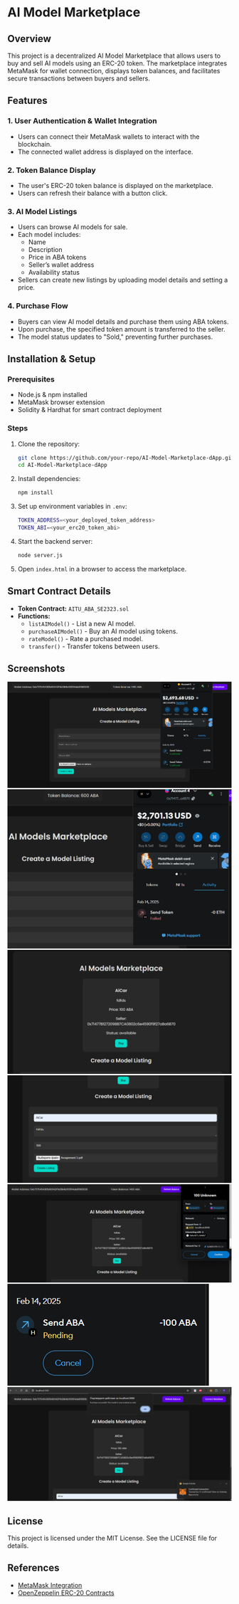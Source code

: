 # AI Model Marketplace

## Overview
This project is a decentralized AI Model Marketplace that allows users to buy and sell AI models using an ERC-20 token. The marketplace integrates MetaMask for wallet connection, displays token balances, and facilitates secure transactions between buyers and sellers.

## Features
### 1. User Authentication & Wallet Integration
- Users can connect their MetaMask wallets to interact with the blockchain.
- The connected wallet address is displayed on the interface.

### 2. Token Balance Display
- The user's ERC-20 token balance is displayed on the marketplace.
- Users can refresh their balance with a button click.

### 3. AI Model Listings
- Users can browse AI models for sale.
- Each model includes:
  - Name
  - Description
  - Price in ABA tokens
  - Seller’s wallet address
  - Availability status
- Sellers can create new listings by uploading model details and setting a price.

### 4. Purchase Flow
- Buyers can view AI model details and purchase them using ABA tokens.
- Upon purchase, the specified token amount is transferred to the seller.
- The model status updates to "Sold," preventing further purchases.

## Installation & Setup
### Prerequisites
- Node.js & npm installed
- MetaMask browser extension
- Solidity & Hardhat for smart contract deployment

### Steps
1. Clone the repository:
   ```sh
   git clone https://github.com/your-repo/AI-Model-Marketplace-dApp.git
   cd AI-Model-Marketplace-dApp
   ```
2. Install dependencies:
   ```sh
   npm install
   ```
3. Set up environment variables in `.env`:
   ```sh
   TOKEN_ADDRESS=<your_deployed_token_address>
   TOKEN_ABI=<your_erc20_token_abi>
   ```
4. Start the backend server:
   ```sh
   node server.js
   ```
5. Open `index.html` in a browser to access the marketplace.

## Smart Contract Details
- **Token Contract:** `AITU_ABA_SE2323.sol`
- **Functions:**
  - `listAIModel()` - List a new AI model.
  - `purchaseAIModel()` - Buy an AI model using tokens.
  - `rateModel()` - Rate a purchased model.
  - `transfer()` - Transfer tokens between users.

## Screenshots
![Wallet Connection](image.png)
![Token Balance](image-1.png)
![AI Model Listings](image-2.png)
![Model Listings](image-3.png)
![Purchase Flow](image-4.png)
![alt text](image-5.png)
![alt text](image-6.png)

## License
This project is licensed under the MIT License. See the LICENSE file for details.

## References
- [MetaMask Integration](https://docs.web3js.org/guides/dapps/metamask-vanilla/)
- [OpenZeppelin ERC-20 Contracts](https://wizard.openzeppelin.com/)

